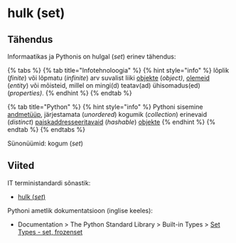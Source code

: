 # hulk \(set\)

## Tähendus

Informaatikas ja Pythonis on hulgal \(_set_\) erinev tähendus:

{% tabs %}
{% tab title="Infotehnoloogia" %}
{% hint style="info" %}
lõplik \(_finite_\) või lõpmatu \(_infinite_\) arv suvalist liiki [objekte](objekt-object.md) \(_object\)_, [olemeid](olem-entity.md) \(_entity_\) või mõisteid, millel on mingi\(d\) teatav\(ad\) ühisomadus\(ed\) \(_properties\)_.
{% endhint %}
{% endtab %}

{% tab title="Python" %}
{% hint style="info" %}
Pythoni sisemine [andmetüüp](andmetueuep-datatype.md), järjestamata \(_unordered_\) kogumik \(_collection_\)  erinevaid \(_distinct_\) [paiskaddresseeritavaid](paiskadresseerimine-hashing.md) \(_hashable_\) [objekte](objekt-object.md) 
{% endhint %}
{% endtab %}
{% endtabs %}

Sünonüümid: kogum \(_set_\)

## Viited

IT terministandardi sõnastik:

* [hulk \(_set_\)](http://www.eki.ee/dict/its/index.cgi?Q=D0788128-6C03-1014-88DC-FC5F0DBED45A&F=GUID&C01=1&C02=0&C10=1)

Pythoni ametlik dokumentatsioon \(inglise keeles\):

* Documentation &gt; The Python Standard Library &gt; Built-in Types &gt; [Set Types - set, frozenset](https://docs.python.org/3/library/stdtypes.html#set-types-set-frozenset)

